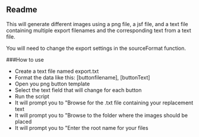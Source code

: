 
## Readme

This will generate different images using a png file, a jsf file, and a text file containing multiple export filenames and the corresponding text from a text file. 

You will need to change the export settings
in the sourceFormat function.

###How to use

* Create a text file named export.txt
* Format the data like this:
  [buttonfilename], [buttonText]
* Open you png button template
* Select the text field that will change for each button
* Run the script
* It will prompt you to "Browse for the .txt file containing your replacement text
* It will prompt you to "Browse to the folder where the images should be placed
* It will prompt you to "Enter the root name for your files

